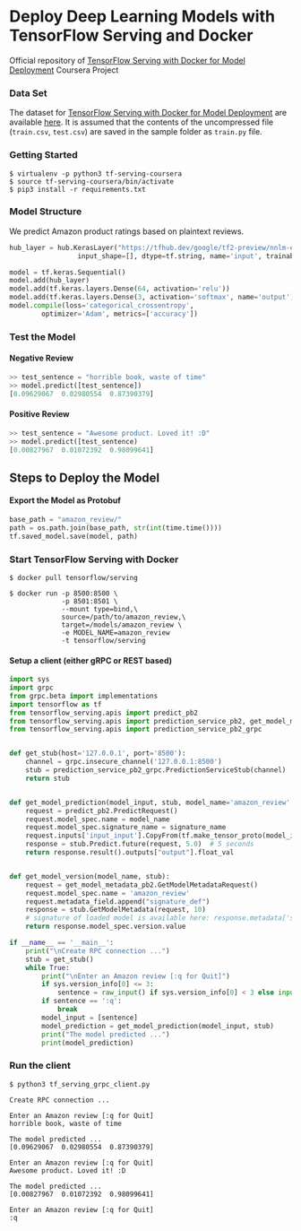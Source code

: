 # Deploy Deep Learning Models with TensorFlow Serving and Docker
Official repository of [TensorFlow Serving with Docker for Model Deployment](https://www.coursera.org/projects/tensorflow-serving-docker-model-deployment) Coursera Project

### Data Set
The dataset for [TensorFlow Serving with Docker for Model Deployment](https://www.coursera.org/projects/tensorflow-serving-docker-model-deployment) are available [here](https://drive.google.com/file/d/14v42um2VRAfQPfGnBJ4QzOie4VZOPK_F/view?usp=sharing). It is assumed that the contents of the uncompressed file (`train.csv`, `test.csv`) are saved in the sample folder as `train.py` file.


### Getting Started

```
$ virtualenv -p python3 tf-serving-coursera
$ source tf-serving-coursera/bin/activate
$ pip3 install -r requirements.txt
```

### Model Structure

We predict Amazon product ratings based on plaintext reviews.
```python
hub_layer = hub.KerasLayer("https://tfhub.dev/google/tf2-preview/nnlm-en-dim128/1", output_shape=[128], 
                 input_shape=[], dtype=tf.string, name='input', trainable=False)

model = tf.keras.Sequential()
model.add(hub_layer)
model.add(tf.keras.layers.Dense(64, activation='relu'))
model.add(tf.keras.layers.Dense(3, activation='softmax', name='output'))
model.compile(loss='categorical_crossentropy',
        optimizer='Adam', metrics=['accuracy'])
```


### Test the Model

#### Negative Review

```python
>> test_sentence = "horrible book, waste of time"
>> model.predict([test_sentence])
[0.09629067  0.02980554  0.87390379]
```

#### Positive Review

```python
>> test_sentence = "Awesome product. Loved it! :D"
>> model.predict([test_sentence)
[0.00827967  0.01072392  0.98099641]
```

## Steps to Deploy the Model

#### Export the Model as Protobuf

```python
base_path = "amazon_review/"
path = os.path.join(base_path, str(int(time.time())))
tf.saved_model.save(model, path)
```

### Start TensorFlow Serving with Docker

```
$ docker pull tensorflow/serving

$ docker run -p 8500:8500 \
             -p 8501:8501 \
             --mount type=bind,\
             source=/path/to/amazon_review,\
             target=/models/amazon_review \
             -e MODEL_NAME=amazon_review
             -t tensorflow/serving
```

#### Setup a client (either gRPC or REST based)

```python
import sys
import grpc
from grpc.beta import implementations
import tensorflow as tf
from tensorflow_serving.apis import predict_pb2
from tensorflow_serving.apis import prediction_service_pb2, get_model_metadata_pb2
from tensorflow_serving.apis import prediction_service_pb2_grpc


def get_stub(host='127.0.0.1', port='8500'):
    channel = grpc.insecure_channel('127.0.0.1:8500') 
    stub = prediction_service_pb2_grpc.PredictionServiceStub(channel)
    return stub


def get_model_prediction(model_input, stub, model_name='amazon_review', signature_name='serving_default'):
    request = predict_pb2.PredictRequest()
    request.model_spec.name = model_name
    request.model_spec.signature_name = signature_name
    request.inputs['input_input'].CopyFrom(tf.make_tensor_proto(model_input))
    response = stub.Predict.future(request, 5.0)  # 5 seconds
    return response.result().outputs["output"].float_val


def get_model_version(model_name, stub):
    request = get_model_metadata_pb2.GetModelMetadataRequest()
    request.model_spec.name = 'amazon_review'
    request.metadata_field.append("signature_def")
    response = stub.GetModelMetadata(request, 10)
    # signature of loaded model is available here: response.metadata['signature_def']
    return response.model_spec.version.value

if __name__ == '__main__':
    print("\nCreate RPC connection ...")
    stub = get_stub()
    while True:
        print("\nEnter an Amazon review [:q for Quit]")
        if sys.version_info[0] <= 3:
            sentence = raw_input() if sys.version_info[0] < 3 else input()
        if sentence == ':q':
            break
        model_input = [sentence]
        model_prediction = get_model_prediction(model_input, stub)
        print("The model predicted ...")
        print(model_prediction)
```


### Run the client

```
$ python3 tf_serving_grpc_client.py
```

```
Create RPC connection ...

Enter an Amazon review [:q for Quit]
horrible book, waste of time

The model predicted ...
[0.09629067  0.02980554  0.87390379]

Enter an Amazon review [:q for Quit]
Awesome product. Loved it! :D

The model predicted ...
[0.00827967  0.01072392  0.98099641]

Enter an Amazon review [:q for Quit]
:q
```
